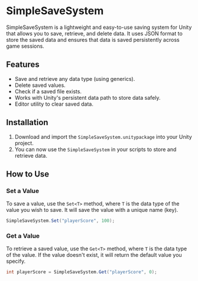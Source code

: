 # SimpleSaveSystem

SimpleSaveSystem is a lightweight and easy-to-use saving system for Unity that allows you to save, retrieve, and delete data. It uses JSON format to store the saved data and ensures that data is saved persistently across game sessions.

## Features
- Save and retrieve any data type (using generics).
- Delete saved values.
- Check if a saved file exists.
- Works with Unity's persistent data path to store data safely.
- Editor utility to clear saved data.

## Installation
1. Download and import the `SimpleSaveSystem.unitypackage` into your Unity project.
2. You can now use the `SimpleSaveSystem` in your scripts to store and retrieve data.

## How to Use

### Set a Value
To save a value, use the `Set<T>` method, where `T` is the data type of the value you wish to save. It will save the value with a unique name (key).

```csharp
SimpleSaveSystem.Set("playerScore", 100);
```

### Get a Value
To retrieve a saved value, use the `Get<T>` method, where `T` is the data type of the value. If the value doesn't exist, it will return the default value you specify.

```csharp
int playerScore = SimpleSaveSystem.Get("playerScore", 0);
```

